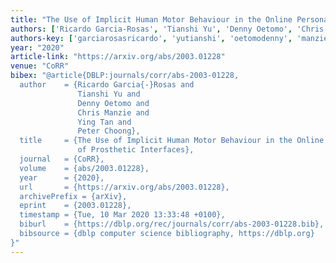 ```yaml
---
title: "The Use of Implicit Human Motor Behaviour in the Online Personalisation of Prosthetic Interfaces"
authors: ['Ricardo Garcia-Rosas', 'Tianshi Yu', 'Denny Oetomo', 'Chris Manzie', 'Ying Tan 0001', 'Peter Choong']
authors-key: ['garciarosasricardo', 'yutianshi', 'oetomodenny', 'manziechris', 'tanying', 'choongpeter']
year: "2020"
article-link: "https://arxiv.org/abs/2003.01228"
venue: "CoRR"
bibex: "@article{DBLP:journals/corr/abs-2003-01228,
  author    = {Ricardo Garcia{-}Rosas and
               Tianshi Yu and
               Denny Oetomo and
               Chris Manzie and
               Ying Tan and
               Peter Choong},
  title     = {The Use of Implicit Human Motor Behaviour in the Online Personalisation
               of Prosthetic Interfaces},
  journal   = {CoRR},
  volume    = {abs/2003.01228},
  year      = {2020},
  url       = {https://arxiv.org/abs/2003.01228},
  archivePrefix = {arXiv},
  eprint    = {2003.01228},
  timestamp = {Tue, 10 Mar 2020 13:33:48 +0100},
  biburl    = {https://dblp.org/rec/journals/corr/abs-2003-01228.bib},
  bibsource = {dblp computer science bibliography, https://dblp.org}
}"
---
```

